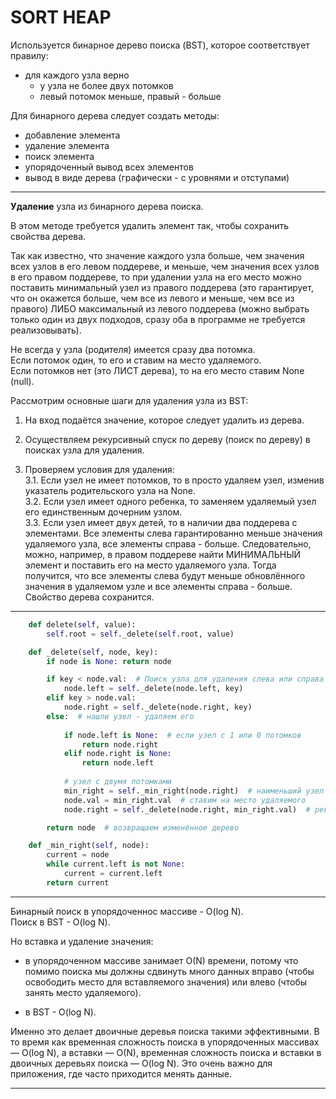 # SORT HEAP  

Используется бинарное дерево поиска (BST), которое соответствует правилу:  
- для каждого узла верно  
  - у узла не более двух потомков  
  - левый потомок меньше, правый - больше  

Для бинарного дерева следует создать методы:  
- добавление элемента  
- удаление элемента  
- поиск элемента  
- упорядоченный вывод всех элементов  
- вывод в виде дерева (графически - с уровнями и отступами)  

---  

**Удаление** узла из бинарного дерева поиска.  

В этом методе требуется удалить элемент так, чтобы сохранить свойства дерева.  

Так как известно, что значение каждого узла больше, чем значения всех узлов в его левом поддереве, и меньше, чем значения всех узлов в его правом поддереве, то при удалении узла на его место можно поставить минимальный узел из правого поддерева (это гарантирует, что он окажется больше, чем все из левого и меньше, чем все из правого) ЛИБО максимальный из левого поддерева (можно выбрать только один из двух подходов, сразу оба в программе не требуется реализовывать).  

Не всегда у узла (родителя) имеется сразу два потомка.  
Если потомок один, то его и ставим на место удаляемого.  
Если потомков нет (это ЛИСТ дерева), то на его место ставим None (null).  

Рассмотрим основные шаги для удаления узла из BST:

1. На вход подаётся значение, которое следует удалить из дерева.  

2. Осуществляем рекурсивный спуск по дереву (поиск по дереву) в поисках узла для удаления.  

3. Проверяем условия для удаления:  
    3.1. Если узел не имеет потомков, то в просто удаляем узел, изменив указатель родительского узла на None.  
    3.2. Если узел имеет одного ребенка, то заменяем удаляемый узел его единственным дочерним узлом.  
    3.3. Если узел имеет двух детей, то в наличии два поддерева с элементами. Все элементы слева гарантированно меньше значения удаляемого узла, все элементы справа - больше. Следовательно, можно, например, в правом поддереве найти МИНИМАЛЬНЫЙ элемент и поставить его на место удаляемого узла. Тогда получится, что все элементы слева будут меньше обновлённого значения в удаляемом узле и все элементы справа - больше. Свойство дерева сохранится.

---  

```py
    def delete(self, value):
        self.root = self._delete(self.root, value)

    def _delete(self, node, key):
        if node is None: return node

        if key < node.val:  # Поиск узла для удаления слева или справа
            node.left = self._delete(node.left, key)
        elif key > node.val:
            node.right = self._delete(node.right, key)
        else:  # нашли узел - удаляем его
            
            if node.left is None:  # если узел с 1 или 0 потомков
                return node.right
            elif node.right is None:
                return node.left
            
            # узел с двумя потомками
            min_right = self._min_right(node.right)  # наименьший узел в правом поддереве
            node.val = min_right.val  # ставим на место удаляемого
            node.right = self._delete(node.right, min_right.val)  # рекурсивно удаляем наименьший

        return node  # возвращаем изменённое дерево

    def _min_right(self, node):
        current = node
        while current.left is not None:
            current = current.left
        return current
```

---  

Бинарный поиск в упорядоченнос массиве - O(log N).  
Поиск в BST - O(log N).  

Но вставка и удаление значения:  

- в упорядоченном массиве занимает O(N) времени, потому что помимо поиска мы должны сдвинуть много данных вправо (чтобы освободить место для вставляемого значения) или влево (чтобы занять место удаляемого).

- в BST - O(log N).  

Именно это делает двоичные деревья поиска такими эффективными. В то время как временная сложность поиска в упорядоченных массивах — O(log N), а вставки — O(N), временная сложность поиска и вставки в двоичных деревьях поиска — O(log N). Это очень важно для приложения, где часто приходится менять данные.  

---  